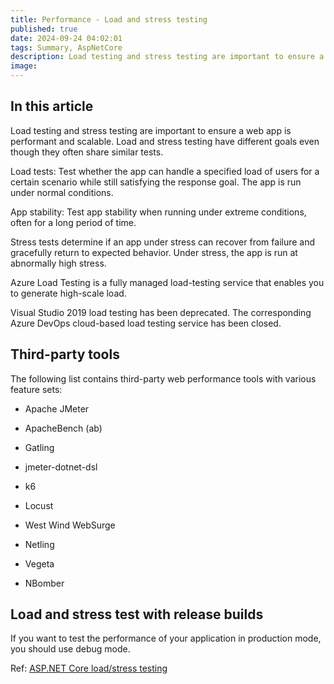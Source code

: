 ```yaml
---
title: Performance - Load and stress testing
published: true
date: 2024-09-24 04:02:01
tags: Summary, AspNetCore
description: Load testing and stress testing are important to ensure a web app is performant and scalable. Load and stress testing have different goals even though they often share similar tests.
image:
---
```


## In this article

Load testing and stress testing are important to ensure a web app is performant and scalable. Load and stress testing have different goals even though they often share similar tests.

Load tests: Test whether the app can handle a specified load of users for a certain scenario while still satisfying the response goal. The app is run under normal conditions.

App stability: Test app stability when running under extreme conditions, often for a long period of time.

Stress tests determine if an app under stress can recover from failure and gracefully return to expected behavior. Under stress, the app is run at abnormally high stress.

Azure Load Testing is a fully managed load-testing service that enables you to generate high-scale load.

Visual Studio 2019 load testing has been deprecated. The corresponding Azure DevOps cloud-based load testing service has been closed.

## Third-party tools

The following list contains third-party web performance tools with various feature sets:

- Apache JMeter

- ApacheBench (ab)

- Gatling

- jmeter-dotnet-dsl

- k6

- Locust

- West Wind WebSurge

- Netling

- Vegeta

- NBomber

## Load and stress test with release builds

If you want to test the performance of your application in production mode, you should use debug mode.

Ref: [ASP.NET Core load/stress testing](https://learn.microsoft.com/en-us/aspnet/core/test/load-tests?view=aspnetcore-8.0)